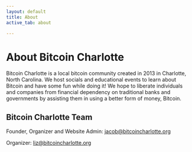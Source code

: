 ```yaml
---
layout: default
title: About
active_tab: about

---
```

# About Bitcoin Charlotte 

Bitcoin Charlotte is a local bitcoin community created in 2013 in Charlotte, North Carolina. We host socials and educational events to learn about Bitcoin and have some fun while doing it! We hope to liberate individuals and companies from financial dependency on traditional banks and governments by assisting them in using a better form of money, Bitcoin. 


## Bitcoin Charlotte Team 


Founder, Organizer and Website Admin: [jacob@bitcoincharlotte.org](mailto:jacob@bitcoincharlotte.org)

Organizer: [liz@bitcoincharlotte.org](mailto:liz@bitcoincharlotte.org)


